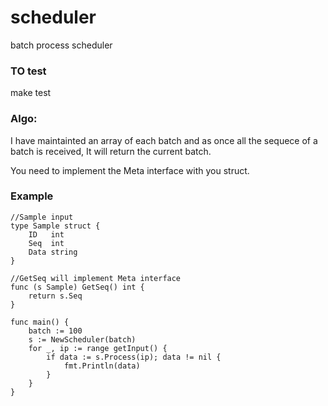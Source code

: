 # scheduler
batch process scheduler


### TO test
make test

### Algo:
I have maintainted an array of each batch and as once all the sequece of a batch is received, It will return the current batch.  

You need to implement the Meta interface with you struct.

### Example

```
//Sample input
type Sample struct {
	ID   int
	Seq  int
	Data string
}

//GetSeq will implement Meta interface
func (s Sample) GetSeq() int {
	return s.Seq
}

func main() {
    batch := 100
    s := NewScheduler(batch)
    for _, ip := range getInput() {
        if data := s.Process(ip); data != nil {
            fmt.Println(data)
        }
    }
}
```